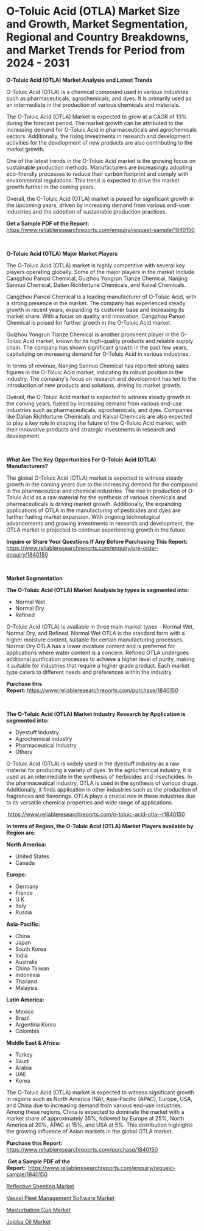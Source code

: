 <p><h1>O-Toluic Acid (OTLA) Market Size and Growth, Market Segmentation, Regional and Country Breakdowns, and Market Trends for Period from 2024 -  2031</h1></p><p><strong>O-Toluic Acid (OTLA) Market Analysis and Latest Trends</strong></p>
<p><p>O-Toluic Acid (OTLA) is a chemical compound used in various industries such as pharmaceuticals, agrochemicals, and dyes. It is primarily used as an intermediate in the production of various chemicals and materials.</p><p>The O-Toluic Acid (OTLA) Market is expected to grow at a CAGR of 13% during the forecast period. The market growth can be attributed to the increasing demand for O-Toluic Acid in pharmaceuticals and agrochemicals sectors. Additionally, the rising investments in research and development activities for the development of new products are also contributing to the market growth.</p><p>One of the latest trends in the O-Toluic Acid market is the growing focus on sustainable production methods. Manufacturers are increasingly adopting eco-friendly processes to reduce their carbon footprint and comply with environmental regulations. This trend is expected to drive the market growth further in the coming years.</p><p>Overall, the O-Toluic Acid (OTLA) market is poised for significant growth in the upcoming years, driven by increasing demand from various end-user industries and the adoption of sustainable production practices.</p></p>
<p><strong>Get a Sample PDF of the Report:&nbsp;</strong> <a href="https://www.reliableresearchreports.com/enquiry/request-sample/1840150">https://www.reliableresearchreports.com/enquiry/request-sample/1840150</a></p>
<p>&nbsp;</p>
<p><strong>O-Toluic Acid (OTLA) Major Market Players</strong></p>
<p><p>The O-Toluic Acid (OTLA) market is highly competitive with several key players operating globally. Some of the major players in the market include Cangzhou Panoxi Chemical, Guizhou Yongrun Tianze Chemical, Nanjing Sannuo Chemical, Dalian Richfortune Chemicals, and Kaival Chemicals.</p><p>Cangzhou Panoxi Chemical is a leading manufacturer of O-Toluic Acid, with a strong presence in the market. The company has experienced steady growth in recent years, expanding its customer base and increasing its market share. With a focus on quality and innovation, Cangzhou Panoxi Chemical is poised for further growth in the O-Toluic Acid market.</p><p>Guizhou Yongrun Tianze Chemical is another prominent player in the O-Toluic Acid market, known for its high-quality products and reliable supply chain. The company has shown significant growth in the past few years, capitalizing on increasing demand for O-Toluic Acid in various industries.</p><p>In terms of revenue, Nanjing Sannuo Chemical has reported strong sales figures in the O-Toluic Acid market, indicating its robust position in the industry. The company's focus on research and development has led to the introduction of new products and solutions, driving its market growth.</p><p>Overall, the O-Toluic Acid market is expected to witness steady growth in the coming years, fueled by increasing demand from various end-use industries such as pharmaceuticals, agrochemicals, and dyes. Companies like Dalian Richfortune Chemicals and Kaival Chemicals are also expected to play a key role in shaping the future of the O-Toluic Acid market, with their innovative products and strategic investments in research and development.</p></p>
<p>&nbsp;</p>
<p><strong>What Are The Key Opportunities For O-Toluic Acid (OTLA) Manufacturers?</strong></p>
<p><p>The global O-Toluic Acid (OTLA) market is expected to witness steady growth in the coming years due to the increasing demand for the compound in the pharmaceutical and chemical industries. The rise in production of O-Toluic Acid as a raw material for the synthesis of various chemicals and pharmaceuticals is driving market growth. Additionally, the expanding applications of OTLA in the manufacturing of pesticides and dyes are further fueling market expansion. With ongoing technological advancements and growing investments in research and development, the OTLA market is projected to continue experiencing growth in the future.</p></p>
<p><strong>Inquire or Share Your Questions If Any Before Purchasing This Report:</strong> <a href="https://www.reliableresearchreports.com/enquiry/pre-order-enquiry/1840150">https://www.reliableresearchreports.com/enquiry/pre-order-enquiry/1840150</a></p>
<p>&nbsp;</p>
<p><strong>Market Segmentation</strong></p>
<p><strong>The O-Toluic Acid (OTLA) Market Analysis by types is segmented into:</strong></p>
<p><ul><li>Normal Wet</li><li>Normal Dry</li><li>Refined</li></ul></p>
<p><p>O-Toluic Acid (OTLA) is available in three main market types - Normal Wet, Normal Dry, and Refined. Normal Wet OTLA is the standard form with a higher moisture content, suitable for certain manufacturing processes. Normal Dry OTLA has a lower moisture content and is preferred for applications where water content is a concern. Refined OTLA undergoes additional purification processes to achieve a higher level of purity, making it suitable for industries that require a higher grade product. Each market type caters to different needs and preferences within the industry.</p></p>
<p><strong>Purchase this Report:&nbsp;</strong><a href="https://www.reliableresearchreports.com/purchase/1840150">https://www.reliableresearchreports.com/purchase/1840150</a></p>
<p>&nbsp;</p>
<p><strong>The O-Toluic Acid (OTLA) Market Industry Research by Application is segmented into:</strong></p>
<p><ul><li>Dyestuff Industry</li><li>Agrochemical industry</li><li>Pharmaceutical Industry</li><li>Others</li></ul></p>
<p><p>O-Toluic Acid (OTLA) is widely used in the dyestuff industry as a raw material for producing a variety of dyes. In the agrochemical industry, it is used as an intermediate in the synthesis of herbicides and insecticides. In the pharmaceutical industry, OTLA is used in the synthesis of various drugs. Additionally, it finds application in other industries such as the production of fragrances and flavorings. OTLA plays a crucial role in these industries due to its versatile chemical properties and wide range of applications.</p></p>
<p><a href="https://www.reliableresearchreports.com/o-toluic-acid-otla--r1840150">&nbsp;https://www.reliableresearchreports.com/o-toluic-acid-otla--r1840150</a></p>
<p><strong>In terms of Region, the O-Toluic Acid (OTLA) Market Players available by Region are:</strong></p>
<p>
    <p> <strong> North America: </strong>
        <ul>
            <li>United States</li>
            <li>Canada</li>
        </ul>
        </p> 
    <p> <strong> Europe: </strong>
        <ul>
            <li>Germany</li>
            <li>France</li>
            <li>U.K.</li>
            <li>Italy</li>
            <li>Russia</li>
        </ul>
        </p> 
    <p> <strong> Asia-Pacific: </strong>
        <ul>
            <li>China</li>
            <li>Japan</li>
            <li>South Korea</li>
            <li>India</li>
            <li>Australia</li>
            <li>China Taiwan</li>
            <li>Indonesia</li>
            <li>Thailand</li>
            <li>Malaysia</li>
        </ul>
        </p> 
    <p> <strong> Latin America: </strong>
        <ul>
            <li>Mexico</li>
            <li>Brazil</li>
            <li>Argentina Korea</li>
            <li>Colombia</li>
        </ul>
        </p> 
    <p> <strong> Middle East & Africa: </strong>
        <ul>
            <li>Turkey</li>
            <li>Saudi</li>
            <li>Arabia</li>
            <li>UAE</li>
            <li>Korea</li>
        </ul>
    </p>
    </p>
<p><p>The O-Toluic Acid (OTLA) market is expected to witness significant growth in regions such as North America (NA), Asia-Pacific (APAC), Europe, USA, and China due to increasing demand from various end-use industries. Among these regions, China is expected to dominate the market with a market share of approximately 35%, followed by Europe at 25%, North America at 20%, APAC at 15%, and USA at 5%. This distribution highlights the growing influence of Asian markets in the global OTLA market.</p></p>
<p><strong>Purchase this Report: </strong><a href="https://www.reliableresearchreports.com/purchase/1840150">https://www.reliableresearchreports.com/purchase/1840150</a></p>
<p>&nbsp;<strong>Get a Sample PDF of the Report:&nbsp;&nbsp;</strong><a href="https://www.reliableresearchreports.com/enquiry/request-sample/1840150">https://www.reliableresearchreports.com/enquiry/request-sample/1840150</a></p>
<p><strong></strong></p>
<p><p><a href="https://medium.com/@bon-bar/navigating-the-global-reflective-sheeting-market-landscape-trends-forecasts-and-impact-analysis-d4ad5115299d">Reflective Sheeting Market</a></p><p><a href="https://github.com/guneycigdem35/Market-Research-Report-List-4/blob/main/vessel-fleet-management-software-market.md">Vessel Fleet Management Software Market</a></p><p><a href="https://github.com/biheemgalvinlouises6hokrh3h/Market-Research-Report-List-3/blob/main/masturbation-cup-market.md">Masturbation Cup Market</a></p><p><a href="https://medium.com/@theomorar/jojoba-oil-market-global-market-insights-and-sales-trends-2024-to-2031-e04803449d4d">Jojoba Oil Market</a></p></p>